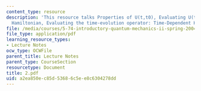 ```yaml
---
content_type: resource
description: 'This resource talks Properties of U(t,t0), Evaluating U(t,t0): Time-Independent
  Hamiltonian, Evaluating the time-evolution operator: Time-Dependent Hamiltonian.'
file: /media/courses/5-74-introductory-quantum-mechanics-ii-spring-2004/a2ea850ec85d53686c5ee8c6304278dd_2.pdf
file_type: application/pdf
learning_resource_types:
- Lecture Notes
ocw_type: OCWFile
parent_title: Lecture Notes
parent_type: CourseSection
resourcetype: Document
title: 2.pdf
uid: a2ea850e-c85d-5368-6c5e-e8c6304278dd
---
```

